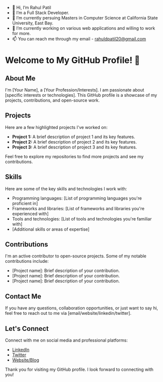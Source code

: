 - 👋 Hi, I’m Rahul Patil
- 👀 I’m a Full Stack Developer.
- 🌱 I’m currently persuing Masters in Computer Science at California State University, East Bay.
- 💞️ I’m currently working on various web applications and willing to work for more.
- 📫 You can reach me through my email - rahuldpatil20@gmail.com

<!---
rahulpatil8020/rahulpatil8020 is a ✨ special ✨ repository because its `README.md` (this file) appears on your GitHub profile.
You can click the Preview link to take a look at your changes.
--->

# Welcome to My GitHub Profile! 👋

## About Me
I'm [Your Name], a [Your Profession/Interests]. I am passionate about [specific interests or technologies]. This GitHub profile is a showcase of my projects, contributions, and open-source work.

## Projects
Here are a few highlighted projects I've worked on:

- **Project 1:** A brief description of project 1 and its key features.
- **Project 2:** A brief description of project 2 and its key features.
- **Project 3:** A brief description of project 3 and its key features.

Feel free to explore my repositories to find more projects and see my contributions.

## Skills
Here are some of the key skills and technologies I work with:

- Programming languages: [List of programming languages you're proficient in]
- Frameworks and libraries: [List of frameworks and libraries you're experienced with]
- Tools and technologies: [List of tools and technologies you're familiar with]
- [Additional skills or areas of expertise]

## Contributions
I'm an active contributor to open-source projects. Some of my notable contributions include:

- [Project name]: Brief description of your contribution.
- [Project name]: Brief description of your contribution.
- [Project name]: Brief description of your contribution.

## Contact Me
If you have any questions, collaboration opportunities, or just want to say hi, feel free to reach out to me via [email/website/linkedin/twitter].

## Let's Connect
Connect with me on social media and professional platforms:

- [LinkedIn](https://www.linkedin.com/in/your-profile)
- [Twitter](https://twitter.com/your-handle)
- [Website/Blog](https://www.yourwebsite.com)

Thank you for visiting my GitHub profile. I look forward to connecting with you!

